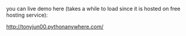 you can live demo here (takes a while to load since it is hosted on free hosting service):

http://tonyjun00.pythonanywhere.com/
